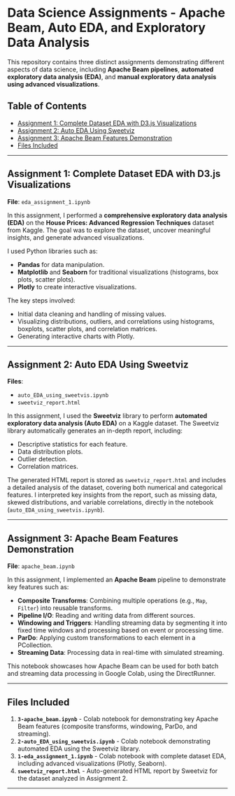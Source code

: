 # Data Science Assignments - Apache Beam, Auto EDA, and Exploratory Data Analysis

This repository contains three distinct assignments demonstrating different aspects of data science, including **Apache Beam pipelines**, **automated exploratory data analysis (EDA)**, and **manual exploratory data analysis using advanced visualizations**.

## Table of Contents

- [Assignment 1: Complete Dataset EDA with D3.js Visualizations](#assignment-1-complete-dataset-eda-with-d3js-visualizations)
- [Assignment 2: Auto EDA Using Sweetviz](#assignment-2-auto-eda-using-sweetviz)
- [Assignment 3: Apache Beam Features Demonstration](#assignment-3-apache-beam-features-demonstration)
- [Files Included](#files-included)

---

## Assignment 1: Complete Dataset EDA with D3.js Visualizations

**File**: `eda_assignment_1.ipynb`

In this assignment, I performed a **comprehensive exploratory data analysis (EDA)** on the **House Prices: Advanced Regression Techniques** dataset from Kaggle. The goal was to explore the dataset, uncover meaningful insights, and generate advanced visualizations.

I used Python libraries such as:

- **Pandas** for data manipulation.
- **Matplotlib** and **Seaborn** for traditional visualizations (histograms, box plots, scatter plots).
- **Plotly** to create interactive visualizations.

The key steps involved:

- Initial data cleaning and handling of missing values.
- Visualizing distributions, outliers, and correlations using histograms, boxplots, scatter plots, and correlation matrices.
- Generating interactive charts with Plotly.

---

## Assignment 2: Auto EDA Using Sweetviz

**Files**:

- `auto_EDA_using_sweetvis.ipynb`
- `sweetviz_report.html`

In this assignment, I used the **Sweetviz** library to perform **automated exploratory data analysis (Auto EDA)** on a Kaggle dataset. The Sweetviz library automatically generates an in-depth report, including:

- Descriptive statistics for each feature.
- Data distribution plots.
- Outlier detection.
- Correlation matrices.

The generated HTML report is stored as `sweetviz_report.html` and includes a detailed analysis of the dataset, covering both numerical and categorical features. I interpreted key insights from the report, such as missing data, skewed distributions, and variable correlations, directly in the notebook (`auto_EDA_using_sweetvis.ipynb`).

---

## Assignment 3: Apache Beam Features Demonstration

**File**: `apache_beam.ipynb`

In this assignment, I implemented an **Apache Beam** pipeline to demonstrate key features such as:

- **Composite Transforms**: Combining multiple operations (e.g., `Map`, `Filter`) into reusable transforms.
- **Pipeline I/O**: Reading and writing data from different sources.
- **Windowing and Triggers**: Handling streaming data by segmenting it into fixed time windows and processing based on event or processing time.
- **ParDo**: Applying custom transformations to each element in a PCollection.
- **Streaming Data**: Processing data in real-time with simulated streaming.

This notebook showcases how Apache Beam can be used for both batch and streaming data processing in Google Colab, using the DirectRunner.

---

## Files Included

1. **`3-apache_beam.ipynb`** - Colab notebook for demonstrating key Apache Beam features (composite transforms, windowing, ParDo, and streaming).
2. **`2-auto_EDA_using_sweetvis.ipynb`** - Colab notebook demonstrating automated EDA using the Sweetviz library.
3. **`1-eda_assignment_1.ipynb`** - Colab notebook with complete dataset EDA, including advanced visualizations (Plotly, Seaborn).
4. **`sweetviz_report.html`** - Auto-generated HTML report by Sweetviz for the dataset analyzed in Assignment 2.

---
